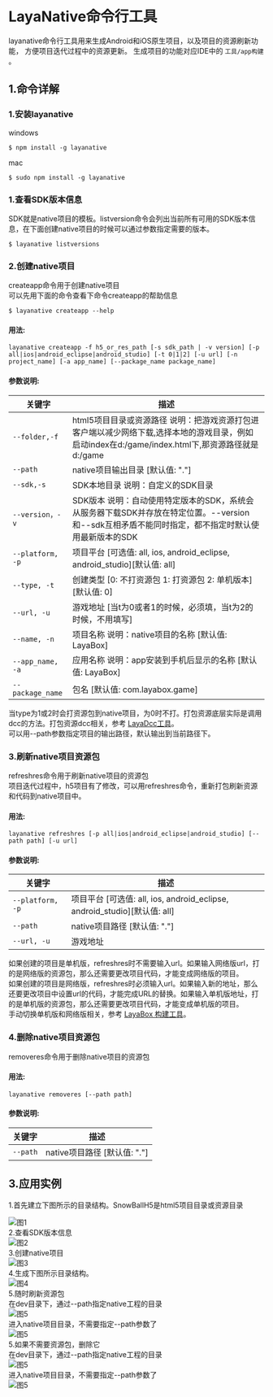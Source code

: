# LayaNative命令行工具
layanative命令行工具用来生成Android和iOS原生项目，以及项目的资源刷新功能， 方便项目迭代过程中的资源更新。
生成项目的功能对应IDE中的 `工具/app构建` 。
## 1.命令详解
### 1.安装layanative
windows
```   
$ npm install -g layanative  
```
mac
```   
$ sudo npm install -g layanative  
```
### 1.查看SDK版本信息
SDK就是native项目的模板。listversion命令会列出当前所有可用的SDK版本信息，在下面创建native项目的时候可以通过参数指定需要的版本。    
```   
$ layanative listversions  
```
### 2.创建native项目
createapp命令用于创建native项目  
可以先用下面的命令查看下命令createapp的帮助信息
```
$ layanative createapp --help
```
#### 用法:
    layanative createapp -f h5_or_res_path [-s sdk_path | -v version] [-p all|ios|android_eclipse|android_studio] [-t 0|1|2] [-u url] [-n project_name] [-a app_name] [--package_name package_name]

#### 参数说明:

| 关键字 | 描述
| ------------ | ------------ 
| `--folder,-f` |    html5项目目录或资源路径 说明：把游戏资源打包进客户端以减少网络下载,选择本地的游戏目录，例如启动index在d:/game/index.html下,那资源路径就是d:/game
| `--path` |       native项目输出目录 [默认值: "."]
| `--sdk,-s` |       SDK本地目录 说明：自定义的SDK目录
| `--version，-v` |       SDK版本 说明：自动使用特定版本的SDK，系统会从服务器下载SDK并存放在特定位置。--version和--sdk互相矛盾不能同时指定，都不指定时默认使用最新版本的SDK
| `--platform, -p` |    项目平台 [可选值: all, ios, android_eclipse, android_studio][默认值: all]
| `--type, -t` |       创建类型 [0: 不打资源包 1: 打资源包 2: 单机版本] [默认值: 0]
| `--url, -u` |       游戏地址 [当t为0或者1的时候，必须填，当t为2的时候，不用填写]
| `--name, -n` |       项目名称 说明：native项目的名称 [默认值: LayaBox]
| `--app_name, -a` |      应用名称 说明：app安装到手机后显示的名称 [默认值: LayaBox]
| `--package_name` |       包名 [默认值: com.layabox.game]

当type为1或2时会打资源包到native项目，为0时不打。打包资源底层实际是调用dcc的方法。打包资源dcc相关，参考 [LayaDcc工具](https://github.com/layabox/layaair-doc/tree/master/Chinese/LayaNative/LayaDcc_Tool)。  
可以用--path参数指定项目的输出路径，默认输出到当前路径下。

### 3.刷新native项目资源包
refreshres命令用于刷新native项目的资源包  
项目迭代过程中，h5项目有了修改，可以用refreshres命令，重新打包刷新资源和代码到native项目中。
#### 用法:
    layanative refreshres [-p all|ios|android_eclipse|android_studio] [--path path] [-u url]

#### 参数说明:

| 关键字 | 描述
| ------------ | ------------ 
| `--platform, -p` |    项目平台 [可选值: all, ios, android_eclipse, android_studio][默认值: all]
| `--path` |       native项目路径 [默认值: "."]
| `--url, -u` |       游戏地址


如果创建的项目是单机版，refreshres时不需要输入url。如果输入网络版url，打的是网络版的资源包，那么还需要更改项目代码，才能变成网络版的项目。  
如果创建的项目是网络版，refreshres时必须输入url。如果输入新的地址，那么还要更改项目中设置url的代码，才能完成URL的替换。如果输入单机版地址，打的是单机版的资源包，那么还需要更改项目代码，才能变成单机版的项目。    
手动切换单机版和网络版相关，参考 [LayaBox 构建工具](https://github.com/layabox/layaair-doc/tree/master/Chinese/LayaNative/build_Tool)。
### 4.删除native项目资源包
removeres命令用于删除native项目的资源包  
#### 用法:
    layanative removeres [--path path] 
#### 参数说明:

| 关键字 | 描述
| ------------ | ------------ 
| `--path` |       native项目路径 [默认值: "."]

## 3.应用实例
1.首先建立下图所示的目录结构。SnowBallH5是html5项目目录或资源目录

![图1](img/1.png)  
2.查看SDK版本信息  
![图2](img/2.png)  
3.创建native项目  
![图3](img/3.png)  
4.生成下图所示目录结构。  
![图4](img/4.png)  
5.随时刷新资源包  
在dev目录下，通过--path指定native工程的目录    
![图5](img/5.png)       
进入native项目目录，不需要指定--path参数了  
![图5](img/6.png)   
5.如果不需要资源包，删除它    
在dev目录下，通过--path指定native工程的目录     
![图5](img/7.png)    
进入native项目目录，不需要指定--path参数了   
![图5](img/8.png)   